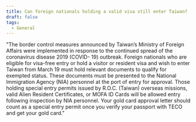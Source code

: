 ```yaml
---
title: Can foreign nationals holding a valid visa still enter Taiwan?
draft: false
tags:
  - General
---
```

"The border control measures announced by Taiwan’s Ministry of Foreign Affairs were implemented in response to the continued spread of the coronavirus disease 2019 (COVID- 19) outbreak. Foreign nationals who are eligible for visa-free entry or hold a visitor or resident visa and wish to enter Taiwan from March 19 must hold relevant documents to qualify for exempted status. These documents must be presented to the National Immigration Agency (NIA) personnel at the port of entry for approval. Those holding special
entry permits issued by R.O.C. (Taiwan) overseas missions, valid Alien Resident Certificates, or MOFA ID Cards will be allowed entry following inspection by NIA personnel.
Your gold card approval letter should count as a special entry permit once you verify your passport with TECO and get your gold card."
